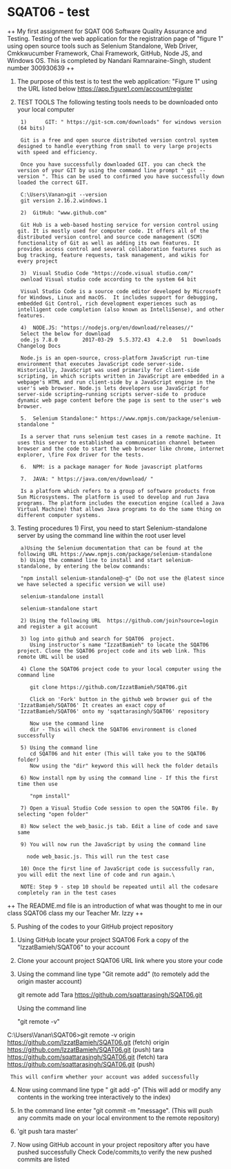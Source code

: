# SQAT06 - test
++ My first assignment for SQAT 006 Software Quality Assurance and Testing. Testing of the web application for the registration page of "figure 1"  using open source tools such as Selenium Standalone, Web Driver, Cmkkwucumber Framework, Chai Framework, GitHub, Node JS, and Windows OS. This is completed by Nandani Ramnaraine-Singh, student number 300930639 ++


1. The purpose of this test is to test the web application: "Figure 1" using the URL listed below
   https://app.figure1.com/account/register

2. TEST TOOLS
The following testing tools needs to be downloaded onto your local computer

        1)      GIT: " https://git-scm.com/downloads" for windows version (64 bits)

        Git is a free and open source distributed version control system designed to handle everything from small to very large projects with speed and efficiency.
      
        Once you have successfully downloaded GIT. you can check the version of your GIT by using the command line prompt " git --version ". This can be used to confirmed you have successfully down loaded the correct GIT. 
      
        C:\Users\Vanan>git --version
        git version 2.16.2.windows.1

        2)  GitHub: "www.github.com"

        Git Hub is a web-based hosting service for version control using git. It is mostly used for computer code. It offers all of the distributed version control and source code management (SCM) functionality of Git as well as adding its own features. It provides access control and several collaboration features such as bug tracking, feature requests, task management, and wikis for every project

        3)  Visual Studio Code "https://code.visual studio.com/"
        ownload Visual studio code according to the system 64 bit

        Visual Studio Code is a source code editor developed by Microsoft for Windows, Linux and macOS.  It includes support for debugging, embedded Git Control, rich development experiences such as intelligent code completion (also known as IntelliSense), and other features.

        4)  NODE.JS: "https://nodejs.org/en/download/releases//"
        Select the below for download
        ode.js 7.8.0		2017-03-29	5.5.372.43	4.2.0	51	Downloads Changelog Docs

        Node.js is an open-source, cross-platform JavaScript run-time environment that executes JavaScript code server-side. Historically, JavaScript was used primarily for client-side scripting, in which scripts written in JavaScript are embedded in a webpage's HTML and run client-side by a JavaScript engine in the user's web browser. Node.js lets developers use JavaScript for server-side scripting—running scripts server-side to  produce dynamic web page content before the page is sent to the user's web browser. 

        5.  Selenium Standalone:" https://www.npmjs.com/package/selenium-standalone "

        Is a server that runs selenium test cases in a remote machine. It uses this server to established aa communication channel between browser and the code to start the web browser like chrome, internet explorer, \fire Fox driver for the tests.

        6.  NPM: is a package manager for Node javascript platforms

        7.  JAVA: " https://java.com/en/download/ "

        Is a platform which refers to a group of software products from Sun Microsystems. The platform is used to develop and run Java programs. The platform includes the execution engine (called a Java Virtual Machine) that allows Java programs to do the same thing on different computer systems.

4. Testing procedures
        1) First, you need to start Selenium-standalone server by using the command line within the root user level

        a)Using the Selenium documentation that can be found at the following URL https://www.npmjs.com/package/selenium-standalone
        b) Using the command line to install and start selenium-standalone, by entering the below commands:
           
        "npm install selenium-standalone@-g" (Do not use the @latest since we have selected a specific version we will use)
        
        selenium-standalone install
       
        selenium-standalone start

        2) Using the following URL  https://github.com/join?source=login  and register a git account

        3) log into github and search for SQAT06  project.
           Using instructor`s name "IzzatBamieh" to locate the SQAT06 project. Clone the SQAT06 project code and its web link. This remote URL will be used

        4) Clone the SQAT06 project code to your local computer using the command line 

           git clone https://github.com/IzzatBamieh/SQAT06.git

           Click on 'Fork' button in the github web browser gui of the 'IzzatBamieh/SQAT06' It creates an exact copy of 'IzzatBamieh/SQAT06' onto my 'sqattarasingh/SQAT06' repository

           Now use the command line
           dir - This will check the SQAT06 environment is cloned successfully

        5) Using the command line 
           cd SQAT06 and hit enter (This will take you to the SQAT06 folder)
           Now using the "dir" keyword this will heck the folder details

        6) Now install npm by using the command line - If this the first time then use

           "npm install"

        7) Open a Visual Studio Code session to open the SQAT06 file. By selecting "open folder"

        8) Now select the web_basic.js tab. Edit a line of code and save same 

        9) You will now run the JavaScript by using the command line 

          node web_basic.js. This will run the test case

        10) Once the first line of JavaScript code is successfully ran, you will edit the next line of code and run again.\

        NOTE: Step 9 - step 10 should be repeated until all the codesare completely ran in the test cases


++ The README.md file is an introduction of what was thought to me in our class SQAT06 class my our Teacher Mr. Izzy ++

5. Pushing of the codes to your GitHub project repository

  1) Using GitHub locate your project SQAT06
     Fork a copy of the "IzzatBamieh/SQAT06" to your account

  2) Clone your account project SQAT06 URL link where you store your code

  3) Using the command line type "Git remote add" (to remotely add the origin master account)

     git remote add Tara https://github.com/sqattarasingh/SQAT06.git

     Using the command line 

     "git remote -v"

C:\Users\Vanan\SQAT06>git remote -v
origin  https://github.com/IzzatBamieh/SQAT06.git (fetch)
origin  https://github.com/IzzatBamieh/SQAT06.git (push)
tara    https://github.com/sqattarasingh/SQAT06.git (fetch)
tara    https://github.com/sqattarasingh/SQAT06.git (push)

     This will confirm whether your account was added successfully

   4) Now using command line type " git add -p" (This will add or modify any contents in the working tree interactively to the       index)

5. In the command line enter "git commit -m "message". (This will push any commits made on your local environment to the          remote repository)

6.  'git push tara master'

7. Now using GitHub account in your project repository after you have pushed successfully
      Check Code/commits,to verify the new pushed commits are listed








